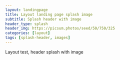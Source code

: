 ```yaml
---
layout: landingpage
title: Layout landing page splash image
subtitle: Splash header with image
header_type: splash 
header_img: https://picsum.photos/seed/50/750/325
categories: [layout]
tags: [splash-header, images]
---
```


Layout test, header splash with image